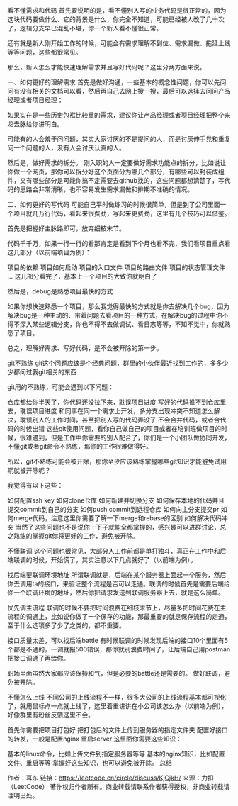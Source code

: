 看不懂需求和代码
首先要说明的是，看不懂别人写的业务代码是很正常的，因为这块代码要做什么、它的背景是什么，你完全不知道，可能已经被人改了几十次了，逻辑分支早已混乱不堪，你一个新人看不懂很正常。

还有就是新人刚开始工作的时候，可能会有需求理解不到位、需求漏做、拖延上线等等问题，这些都很常见。

那么，新人怎么才能快速理解需求并且写好代码呢？这里分两方面来说。

一、如何更好的理解需求
首先是做好沟通，一些基本的概念性问题，你可以先问问有没有相关的文档可以看，然后再自己去网上搜一搜，最后可以选择去问问产品经理或者项目经理；

如果实在是一些历史包袱比较重的需求，建议你让产品经理或者项目经理把整个来龙去脉给你讲明白。

可能有的人会羞于问问题，其实大家讨厌的不是提问的人，而是讨厌伸手党和重复问一个问题的人，没有人会讨厌认真的人。

然后是，做好需求的拆分。 刚入职的人一定要做好需求功能点的拆分，比如说让你做一个网页，那你可以拆分好这个页面分为哪几个部分，有哪些可以封装成组件，又有哪些部分是可能你搞不定需要去github找的，这些问题都想清楚了，写代码的思路会非常清晰，也不容易发生需求漏做和排期不准确的情况。

二、如何更好的写代码
可能自己平时做练习的时候很简单，但是到了公司里面一个项目就几万行代码，看起来很费劲，写起来更费劲，这里有几个技巧可以借鉴。

首先是把握好主脉路即可，放弃细枝末节。

代码千千万，如果一行一行的看那肯定是看到下个月也看不完，我们看项目重点看这几部分（以前端项目为例）：

项目的依赖
项目如何启动
项目的入口文件
项目的路由文件
项目的状态管理文件
...
这几部分看完了，基本上一个项目的大致你就明白了

然后是，debug是熟悉项目最快的方式

如果你想快速熟悉一个项目，那么我觉得最快的方式就是你去解决几个bug，因为解决bug是一种主动的、带着问题去看项目的一种方式，在解决bug的过程中你不得不深入某些逻辑分支，你也不得不去做调试、看日志等等，不知不觉中，你就熟悉了项目。

总之，理解好需求、写好代码，是不会被开除的第一步。

git不熟练
git这个问题应该是个经典问题，群里的小伙伴最近找到工作的，多多少少都问过我git相关的东西

git用的不熟练，可能会遇到以下问题：

仓库都给你半天了，你代码还没拉下来，耽误项目进度
写好的代码推不到仓库里去，耽误项目进度
和同事在同一个需求上开发，多分支出现冲突不知道怎么解决，耽误别人的工作时间，甚至把别人写的代码弄没了
不会合并代码，或者合代码的时候出错
这些git使用问题，看你自己做自己的项目或者在培训班做项目的时候，很难遇到，但是工作中你需要的别人配合了，你们是一个小团队做协同开发，不懂git或者git命令不熟练，那你的工作很难做得好。

所以，git不熟练可能会被开除，那你至少应该熟练掌握哪些git知识才能避免试用期就被开除呢？

我觉得有以下这些：

如何配置ssh key
如何clone仓库
如何新建并切换分支
如何保存本地的代码并且提交commit到自己的分支
如何push commit到远程仓库
如何向主分支提交pr
如何merge代码，注意这里你需要了解一下merge和rebase的区别
如何解决代码冲突
当然了这些问题也不是说你一下子就能全都掌握的，感兴趣可以进群讨论，总之熟练的掌握git你将更好的工作，避免被开除。

不懂联调
这个问题也很常见，大部分人工作前都是单打独斗，真正在工作中和后端联调的时候，开始慌了，其实注意以下几点就好了（以前端为例）。

找后端要联调环境地址
所谓联调就是，后端在某个服务器上面起一个服务，然后你去调用ta的接口，来验证整个流程是否可以走通。联调的时候首先是需要后端给你一个联调环境的地址，然后你把请求发送到联调服务器上去，就是这么简单。

优先调主流程
联调的时候不要把时间浪费在细枝末节上，尽量多把时间花费在主流程的调通上，比如说你做了一个保存的功能，那最重要的就是保存流程的走通，至于什么选项多了少了之类的，都不重要。

接口质量太差，可以找后端battle
有时候联调的时候发现后端的接口10个里面有5个都是不通的，一调就报500错误，那你就别浪费时间了，让后端自己用postman把接口调通了再给你。

职场里面虽然大家都应该保持和气，但是必要的battle还是需要的。
做好联调，避免被开除。

不懂怎么上线
不同公司的上线流程不一样，很多大公司的上线流程基本都可视化了，就用鼠标点一点就上线了，这里着重讲讲在小公司该怎么办（以前端为例），好像群里有粉丝反馈这里不会。

首先你需要把项目打包好
把打包后的文件上传到服务器的指定文件夹
配置好接口的转发，一般是配置nginx
重启server
这里面你需要这些知识：

基本的linux命令，比如上传文件到指定服务器等等
基本的nginx知识，比如配置文件、重启等等
掌握好这些知识，也可以避免被开除。
总结

作者：耳东
链接：https://leetcode.cn/circle/discuss/KjCjkH/
来源：力扣（LeetCode）
著作权归作者所有。商业转载请联系作者获得授权，非商业转载请注明出处。